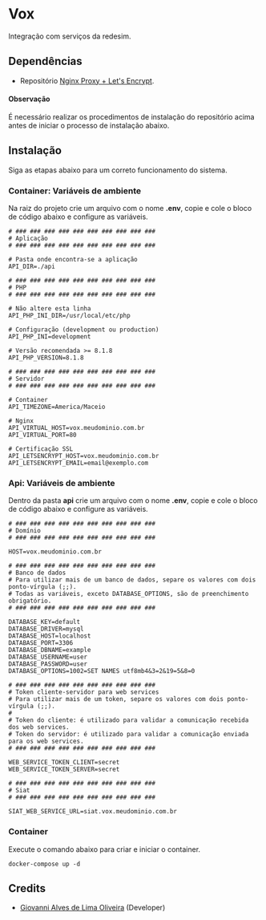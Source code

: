 # Vox

Integração com serviços da redesim.

## Dependências

* Repositório [Nginx Proxy + Let's Encrypt](https://github.com/giovannialo/nginx-proxy-letsencrypt).

#### Observação

É necessário realizar os procedimentos de instalação do repositório acima antes de iniciar o processo de instalação abaixo.

## Instalação

Siga as etapas abaixo para um correto funcionamento do sistema.

### Container: Variáveis de ambiente

Na raiz do projeto crie um arquivo com o nome **.env**, copie e cole o bloco de código abaixo e configure as variáveis.

```dotenv
# ### ### ### ### ### ### ### ### ### ###
# Aplicação
# ### ### ### ### ### ### ### ### ### ###

# Pasta onde encontra-se a aplicação
API_DIR=./api

# ### ### ### ### ### ### ### ### ### ###
# PHP
# ### ### ### ### ### ### ### ### ### ###

# Não altere esta linha
API_PHP_INI_DIR=/usr/local/etc/php

# Configuração (development ou production)
API_PHP_INI=development

# Versão recomendada >= 8.1.8
API_PHP_VERSION=8.1.8

# ### ### ### ### ### ### ### ### ### ###
# Servidor
# ### ### ### ### ### ### ### ### ### ###

# Container
API_TIMEZONE=America/Maceio

# Nginx
API_VIRTUAL_HOST=vox.meudominio.com.br
API_VIRTUAL_PORT=80

# Certificação SSL
API_LETSENCRYPT_HOST=vox.meudominio.com.br
API_LETSENCRYPT_EMAIL=email@exemplo.com
```

### Api: Variáveis de ambiente

Dentro da pasta **api** crie um arquivo com o nome **.env**, copie e cole o bloco de código abaixo e configure as variáveis.

```dotenv
# ### ### ### ### ### ### ### ### ### ###
# Domínio
# ### ### ### ### ### ### ### ### ### ###

HOST=vox.meudominio.com.br

# ### ### ### ### ### ### ### ### ### ###
# Banco de dados
# Para utilizar mais de um banco de dados, separe os valores com dois ponto-vírgula (;;).
# Todas as variáveis, exceto DATABASE_OPTIONS, são de preenchimento obrigatório.
# ### ### ### ### ### ### ### ### ### ###

DATABASE_KEY=default
DATABASE_DRIVER=mysql
DATABASE_HOST=localhost
DATABASE_PORT=3306
DATABASE_DBNAME=example
DATABASE_USERNAME=user
DATABASE_PASSWORD=user
DATABASE_OPTIONS=1002=SET NAMES utf8mb4&3=2&19=5&8=0

# ### ### ### ### ### ### ### ### ### ###
# Token cliente-servidor para web services
# Para utilizar mais de um token, separe os valores com dois ponto-vírgula (;;).
#
# Token do cliente: é utilizado para validar a comunicação recebida dos web services.
# Token do servidor: é utilizado para validar a comunicação enviada para os web services.
# ### ### ### ### ### ### ### ### ### ###

WEB_SERVICE_TOKEN_CLIENT=secret
WEB_SERVICE_TOKEN_SERVER=secret

# ### ### ### ### ### ### ### ### ### ###
# Siat
# ### ### ### ### ### ### ### ### ### ###

SIAT_WEB_SERVICE_URL=siat.vox.meudominio.com.br
```

### Container

Execute o comando abaixo para criar e iniciar o container.

```docker
docker-compose up -d
```

## Credits

* [Giovanni Alves de Lima Oliveira](https://github.com/giovannialo) (Developer)
